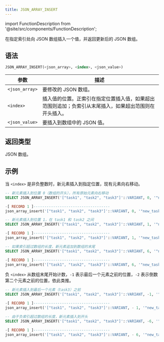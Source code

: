 ```yaml
---
title: JSON_ARRAY_INSERT
---
```

import FunctionDescription from '@site/src/components/FunctionDescription';

<FunctionDescription description="引入或更新: v1.2.644"/>

在指定索引处向 JSON 数组插入一个值，并返回更新后的 JSON 数组。

## 语法

```sql
JSON_ARRAY_INSERT(<json_array>, <index>, <json_value>)
```

| 参数           | 描述                                                                                                                                                                                              |
|----------------|---------------------------------------------------------------------------------------------------------------------------------------------------------------------------------------------------|
| `<json_array>` | 要修改的 JSON 数组。                                                                                                                                                                              |
| `<index>`      | 插入值的位置。正索引在指定位置插入值，如果超出范围则追加；负索引从末尾插入，如果超出范围则在开头插入。                                                                                            |
| `<json_value>` | 要插入到数组中的 JSON 值。                                                                                                                                                                         |

## 返回类型

JSON 数组。

## 示例

当 `<index>` 是非负整数时，新元素插入到指定位置，现有元素向右移动。

```sql
-- 新元素插入到位置 0（数组的开头），所有原始元素向右移动
SELECT JSON_ARRAY_INSERT('["task1", "task2", "task3"]'::VARIANT, 0, '"new_task"'::VARIANT);

-[ RECORD 1 ]-----------------------------------
json_array_insert('["task1", "task2", "task3"]'::VARIANT, 0, '"new_task"'::VARIANT): ["new_task","task1","task2","task3"]

-- 新元素插入到位置 1，在 task1 和 task2 之间
SELECT JSON_ARRAY_INSERT('["task1", "task2", "task3"]'::VARIANT, 1, '"new_task"'::VARIANT);

-[ RECORD 1 ]-----------------------------------
json_array_insert('["task1", "task2", "task3"]'::VARIANT, 1, '"new_task"'::VARIANT): ["task1","new_task","task2","task3"]

-- 如果索引超过数组的长度，新元素追加到数组的末尾
SELECT JSON_ARRAY_INSERT('["task1", "task2", "task3"]'::VARIANT, 6, '"new_task"'::VARIANT);

-[ RECORD 1 ]-----------------------------------
json_array_insert('["task1", "task2", "task3"]'::VARIANT, 6, '"new_task"'::VARIANT): ["task1","task2","task3","new_task"]
```

负 `<index>` 从数组末尾开始计数，`-1` 表示最后一个元素之前的位置，`-2` 表示倒数第二个元素之前的位置，依此类推。

```sql
-- 新元素插入到最后一个元素（task3）之前
SELECT JSON_ARRAY_INSERT('["task1", "task2", "task3"]'::VARIANT, -1, '"new_task"'::VARIANT);

-[ RECORD 1 ]-----------------------------------
json_array_insert('["task1", "task2", "task3"]'::VARIANT, - 1, '"new_task"'::VARIANT): ["task1","task2","new_task","task3"]

-- 由于负索引超过数组的长度，新元素插入到开头
SELECT JSON_ARRAY_INSERT('["task1", "task2", "task3"]'::VARIANT, -6, '"new_task"'::VARIANT);

-[ RECORD 1 ]-----------------------------------
json_array_insert('["task1", "task2", "task3"]'::VARIANT, - 6, '"new_task"'::VARIANT): ["new_task","task1","task2","task3"]
```